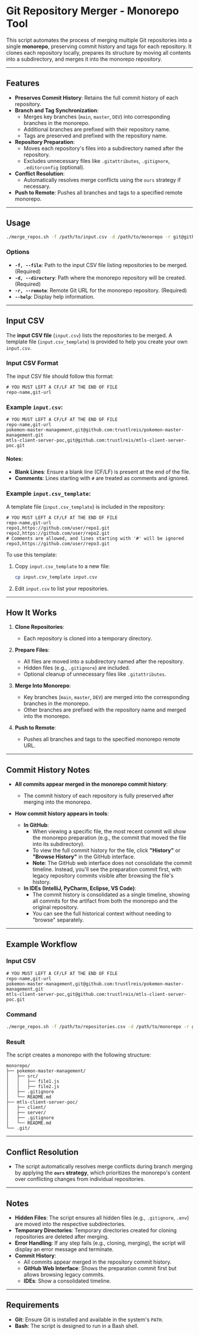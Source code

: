 # Git Repository Merger - Monorepo Tool

This script automates the process of merging multiple Git repositories into a single **monorepo**, preserving commit history and tags for each repository. It clones each repository locally, prepares its structure by moving all contents into a subdirectory, and merges it into the monorepo repository.

---

## Features

- **Preserves Commit History**: Retains the full commit history of each repository.
- **Branch and Tag Synchronization**:
  - Merges key branches (`main`, `master`, `DEV`) into corresponding branches in the monorepo.
  - Additional branches are prefixed with their repository name.
  - Tags are preserved and prefixed with the repository name.
- **Repository Preparation**:
  - Moves each repository's files into a subdirectory named after the repository.
  - Excludes unnecessary files like `.gitattributes`, `.gitignore`, `.editorconfig` (optional).
- **Conflict Resolution**:
  - Automatically resolves merge conflicts using the `ours` strategy if necessary.
- **Push to Remote**: Pushes all branches and tags to a specified remote monorepo.

---

## Usage

```bash
./merge_repos.sh -f /path/to/input.csv -d /path/to/monorepo -r git@github.com:your-user/monorepo.git
```

### Options

- **`-f, --file`**: Path to the input CSV file listing repositories to be merged. (Required)
- **`-d, --directory`**: Path where the monorepo repository will be created. (Required)
- **`-r, --remote`**: Remote Git URL for the monorepo repository. (Required)
- **`--help`**: Display help information.

---

## Input CSV

The **input CSV file** (`input.csv`) lists the repositories to be merged. A template file (`input.csv_template`) is provided to help you create your own `input.csv`.

### Input CSV Format

The input CSV file should follow this format:

```csv
# YOU MUST LEFT A CF/LF AT THE END OF FILE
repo-name,git-url
```

### Example `input.csv`:

```csv
# YOU MUST LEFT A CF/LF AT THE END OF FILE
repo-name,git-url
pokemon-master-management,git@github.com:trustlreis/pokemon-master-management.git
mtls-client-server-poc,git@github.com:trustlreis/mtls-client-server-poc.git
```

#### Notes:
- **Blank Lines**: Ensure a blank line (CF/LF) is present at the end of the file.
- **Comments**: Lines starting with `#` are treated as comments and ignored.

### Example `input.csv_template`:

A template file (`input.csv_template`) is included in the repository:

```csv
# YOU MUST LEFT A CF/LF AT THE END OF FILE
repo-name,git-url
repo1,https://github.com/user/repo1.git
repo2,https://github.com/user/repo2.git
# Comments are allowed, and lines starting with '#' will be ignored
repo3,https://github.com/user/repo3.git
```

To use this template:

1. Copy `input.csv_template` to a new file:
   ```bash
   cp input.csv_template input.csv
   ```

2. Edit `input.csv` to list your repositories.

---

## How It Works

1. **Clone Repositories**:
   - Each repository is cloned into a temporary directory.

2. **Prepare Files**:
   - All files are moved into a subdirectory named after the repository.
   - Hidden files (e.g., `.gitignore`) are included.
   - Optional cleanup of unnecessary files like `.gitattributes`.

3. **Merge Into Monorepo**:
   - Key branches (`main`, `master`, `DEV`) are merged into the corresponding branches in the monorepo.
   - Other branches are prefixed with the repository name and merged into the monorepo.

4. **Push to Remote**:
   - Pushes all branches and tags to the specified monorepo remote URL.

---

## Commit History Notes

- **All commits appear merged in the monorepo commit history**:
  - The commit history of each repository is fully preserved after merging into the monorepo.

- **How commit history appears in tools**:
  - **In GitHub**:
    - When viewing a specific file, the most recent commit will show the monorepo preparation (e.g., the commit that moved the file into its subdirectory).
    - To view the full commit history for the file, click **"History"** or **"Browse History"** in the GitHub interface.
    - **Note**: The GitHub web interface does not consolidate the commit timeline. Instead, you'll see the preparation commit first, with legacy repository commits visible after browsing the file's history.
  - **In IDEs (IntelliJ, PyCharm, Eclipse, VS Code)**:
    - The commit history is consolidated as a single timeline, showing all commits for the artifact from both the monorepo and the original repository.
    - You can see the full historical context without needing to "browse" separately.

---

## Example Workflow

### Input CSV

```csv
# YOU MUST LEFT A CF/LF AT THE END OF FILE
repo-name,git-url
pokemon-master-management,git@github.com:trustlreis/pokemon-master-management.git
mtls-client-server-poc,git@github.com:trustlreis/mtls-client-server-poc.git
```

### Command

```bash
./merge_repos.sh -f /path/to/repositories.csv -d /path/to/monorepo -r git@github.com:your-user/monorepo.git
```

### Result

The script creates a monorepo with the following structure:

```plaintext
monorepo/
├── pokemon-master-management/
│   ├── src/
│   │   ├── file1.js
│   │   ├── file2.js
│   ├── .gitignore
│   └── README.md
├── mtls-client-server-poc/
│   ├── client/
│   ├── server/
│   ├── .gitignore
│   └── README.md
└── .git/
```

---

## Conflict Resolution

- The script automatically resolves merge conflicts during branch merging by applying the **`ours` strategy**, which prioritizes the monorepo's content over conflicting changes from individual repositories.

---

## Notes

- **Hidden Files**: The script ensures all hidden files (e.g., `.gitignore`, `.env`) are moved into the respective subdirectories.
- **Temporary Directories**: Temporary directories created for cloning repositories are deleted after merging.
- **Error Handling**: If any step fails (e.g., cloning, merging), the script will display an error message and terminate.
- **Commit History**:
  - All commits appear merged in the repository commit history.
  - **GitHub Web Interface**: Shows the preparation commit first but allows browsing legacy commits.
  - **IDEs**: Show a consolidated timeline.

---

## Requirements

- **Git**: Ensure Git is installed and available in the system's `PATH`.
- **Bash**: The script is designed to run in a Bash shell.
